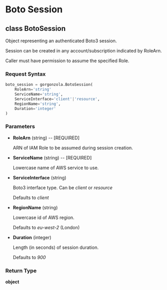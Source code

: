 # Boto Session

## **class** BotoSession

Object representing an authenticated Boto3 session.

Session can be created in any account/subscription indicated by RoleArn.

Caller must have permission to assume the specified Role.


### Request Syntax

```python
boto_session = gorgonzola.BotoSession(
    RoleArn='string'
    ServiceName='string',
    ServiceInterface='client'|'resource',
    RegionName='string',
    Duration='integer'
)
```

### Parameters

* **RoleArn** (string) -- [REQUIRED]

    ARN of IAM Role to be assumed during session creation.

* **ServiceName** (string) -- [REQUIRED]

    Lowercase name of AWS service to use.

* **ServiceInterface** (string)

    Boto3 interface type. Can be *client* or *resource*
    
    Defaults to *client*

* **RegionName** (string)

    Lowercase id of AWS region.

    Defaults to *eu-west-2* (London)

* **Duration** (integer)

    Length (in seconds) of session duration.

    Defaults to *900*

### Return Type

**object**